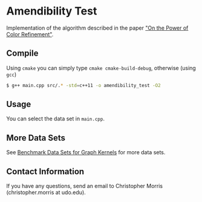 # Amendibility Test ###
Implementation of the algorithm described in the paper ["On the Power of Color Refinement"](https://link.springer.com/chapter/10.1007/978-3-319-22177-9_26).

## Compile
Using `cmake` you can simply type `cmake cmake-build-debug`, otherwise (using `gcc`)

```Bash
$ g++ main.cpp src/.* -std=c++11 -o amendibility_test -O2
```
## Usage
You can select the data set in `main.cpp`.

## More Data Sets
See [Benchmark Data Sets for Graph Kernels](http://graphkernels.cs.tu-dortmund.de) for more data sets.

## Contact Information
If you have any questions, send an email to Christopher Morris (christopher.morris at udo.edu).
